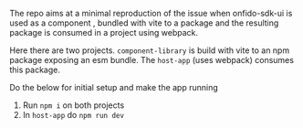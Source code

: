 The repo aims at a minimal reproduction of the issue  when onfido-sdk-ui is used as a component 
, bundled with vite to a package and the resulting package is consumed in a project using webpack.

Here there are two projects. `component-library` is build with vite to an npm package exposing an esm bundle.
The `host-app` (uses webpack) consumes this package.

Do the below for initial setup and make the app running
1) Run `npm i` on both projects
2) In `host-app` do `npm run dev`